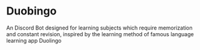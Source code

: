 # Duobingo
An Discord Bot designed for learning subjects which require memorization and constant revision, inspired by the learning method of famous language learning app Duolingo
